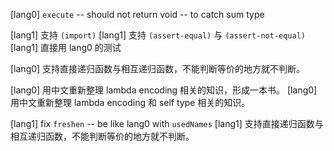 [lang0] `execute` -- should not return void -- to catch sum type

[lang1] 支持 `(import)`
[lang1] 支持 `(assert-equal)` 与 `(assert-not-equal)`
[lang1] 直接用 lang0 的测试

[lang0] 支持直接递归函数与相互递归函数，不能判断等价的地方就不判断。

[lang0] 用中文重新整理 lambda encoding 相关的知识，形成一本书。
[lang0] 用中文重新整理 lambda encoding 和 self type 相关的知识。

[lang1] fix `freshen` -- be like lang0 with `usedNames`
[lang1] 支持直接递归函数与相互递归函数，不能判断等价的地方就不判断。
